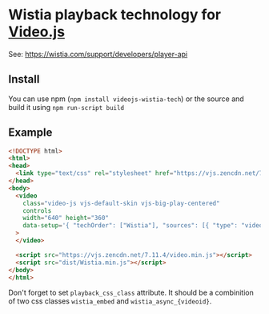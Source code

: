 # Wistia playback technology for [Video.js](https://github.com/videojs/video.js)

See: https://wistia.com/support/developers/player-api

## Install
You can use npm (`npm install videojs-wistia-tech`) or the source and build
it using `npm run-script build`

## Example
```html
<!DOCTYPE html>
<html>
<head>
  <link type="text/css" rel="stylesheet" href="https://vjs.zencdn.net/7.11.4/video-js.css" />
</head>
<body>
  <video
    class="video-js vjs-default-skin vjs-big-play-centered"
    controls
    width="640" height="360"
    data-setup='{ "techOrder": ["Wistia"], "sources": [{ "type": "video/wistia", "src": "29b0fbf547"}], "wistia": { "playback_css_class": "wistia_embed wistia_async_29b0fbf547", "autoplay": true } }'
  >
  </video>

  <script src="https://vjs.zencdn.net/7.11.4/video.min.js"></script>
  <script src="dist/Wistia.min.js"></script>
</body>
</html>
```

Don't forget to set `playback_css_class` attribute. It should be a combinition
of two css classes `wistia_embed` and `wistia_async_{videoid}`.

